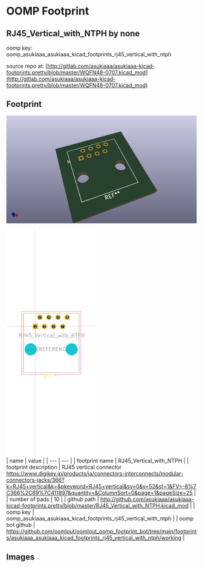 # OOMP Footprint  
## RJ45_Vertical_with_NTPH  by none  
  
oomp key: oomp_asukiaaa_asukiaaa_kicad_footprints_rj45_vertical_with_ntph  
  
source repo at: [http://gitlab.com/asukiaaa/asukiaaa-kicad-footprints.pretty/blob/master/WQFN48-0707.kicad_mod](http://gitlab.com/asukiaaa/asukiaaa-kicad-footprints.pretty/blob/master/WQFN48-0707.kicad_mod)  
## Footprint  
  
[![working_kicad_pcb_3d.png](working_kicad_pcb_3d_600.png)](working_kicad_pcb_3d.png)  
  
[![working.png](working_600.png)](working.png)  
| name | value | 
| --- | --- | 
| footprint name | RJ45_Vertical_with_NTPH | 
| footprint description | RJ45 vertical connector https://www.digikey.jp/products/ja/connectors-interconnects/modular-connectors-jacks/366?k=RJ45+vertical&k=&pkeyword=RJ45+vertical&sv=0&v=52&sf=1&FV=-8%7C366%2C69%7C411897&quantity=&ColumnSort=0&page=1&pageSize=25 | 
| number of pads | 10 | 
| github path | http://github.com/asukiaaa/asukiaaa-kicad-footprints.pretty/blob/master/RJ45_Vertical_with_NTPH.kicad_mod | 
| oomp key | oomp_asukiaaa_asukiaaa_kicad_footprints_rj45_vertical_with_ntph | 
| oomp bot github | https://github.com/oomlout/oomlout_oomp_footprint_bot/tree/main/footprints/asukiaaa_asukiaaa_kicad_footprints_rj45_vertical_with_ntph/working | 
## Images  
